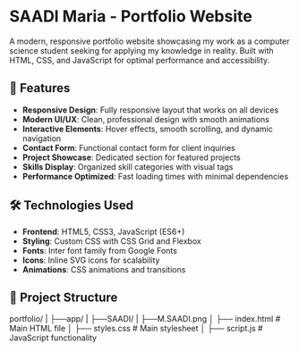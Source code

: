 # SAADI Maria - Portfolio Website

A modern, responsive portfolio website showcasing my work as a computer science student seeking for applying my knowledge in reality. Built with HTML, CSS, and JavaScript for optimal performance and accessibility.

## 🌟 Features

- **Responsive Design**: Fully responsive layout that works on all devices
- **Modern UI/UX**: Clean, professional design with smooth animations
- **Interactive Elements**: Hover effects, smooth scrolling, and dynamic navigation
- **Contact Form**: Functional contact form for client inquiries
- **Project Showcase**: Dedicated section for featured projects
- **Skills Display**: Organized skill categories with visual tags
- **Performance Optimized**: Fast loading times with minimal dependencies

## 🛠️ Technologies Used

- **Frontend**: HTML5, CSS3, JavaScript (ES6+)
- **Styling**: Custom CSS with CSS Grid and Flexbox
- **Fonts**: Inter font family from Google Fonts
- **Icons**: Inline SVG icons for scalability
- **Animations**: CSS animations and transitions

## 📁 Project Structure

portfolio/
|   ├──app/
|   ├──SAADI/
|   ├──M.SAADI.png
│   ├── index.html          # Main HTML file
│   ├── styles.css          # Main stylesheet
│   ├── script.js           # JavaScript functionality



